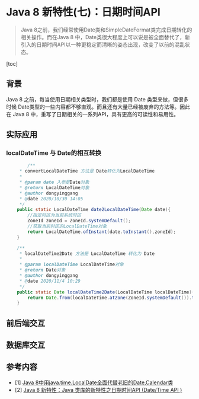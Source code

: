 # Java 8 新特性(七)：日期时间API 

> Java 8之前，我们经常使用Date类和SimpleDateFormat类完成日期转化的相关操作。而在Java 8 中，Date类很大程度上可以说是被全面替代了，新引入的日期时间API以一种更稳定而清晰的姿态出现，改变了以前的混乱状态。

[toc]

## 背景

Java 8 之前，每当使用日期相关类型时，我们都是使用 Date 类型来做，但很多时候 Date类型的一些内容都不够直观。而且还有大量已经被废弃的方法等。因此在 Java 8 中，重写了日期相关的一系列API，具有更高的可读性和易用性。

## 实际应用 

### localDateTime 与 Date的相互转换

```java
		/**
     * convertLocalDateTime 方法是 Date转化为LocalDateTime
     *
     * @param date 入参是Date对象
     * @return LocalDateTime对象
     * @author dongyinggang
     * @date 2020/10/30 14:05
     */
    public static LocalDateTime date2LocalDateTime(Date date){
        //指定时区为当前系统时区
        ZoneId zoneId = ZoneId.systemDefault();
        //获取当前时区的LocalDateTime对象
        return LocalDateTime.ofInstant(date.toInstant(),zoneId);
    }

    /**
     * localDateTime2Date 方法是 LocalDateTime 转化为 Date
     *
     * @param localDateTime LocalDateTime对象
     * @return Date对象
     * @author dongyinggang
     * @date 2020/11/4 10:29
     */
    public static Date localDateTime2Date(LocalDateTime localDateTime){
        return Date.from(localDateTime.atZone(ZoneId.systemDefault()).toInstant());
    }
```

## 前后端交互

## 数据库交互

## 参考内容

- [1]  [Java 8中用java.time.LocalDate全面代替老旧的Date,Calendar类](https://blog.csdn.net/weixin_33897722/article/details/85075499)
- [2]  [Java 8 新特性：Java 类库的新特性之日期时间API (Date/Time API )](https://blog.csdn.net/sun_promise/article/details/51383618)

